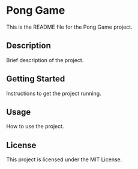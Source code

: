 # Pong Game

This is the README file for the Pong Game project.

## Description

Brief description of the project.

## Getting Started

Instructions to get the project running.

## Usage

How to use the project.

## License

This project is licensed under the MIT License.